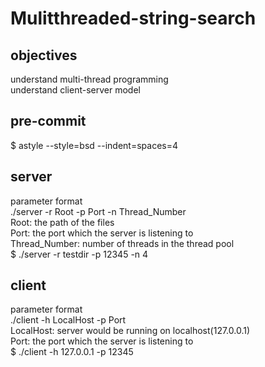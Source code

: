 # Mulitthreaded-string-search 

## objectives

understand multi-thread programming</br>
understand client-server model</br>

## pre-commit

$ astyle  --style=bsd --indent=spaces=4</br>

## server

parameter format</br>
./server -r Root -p Port -n Thread_Number</br>
Root: the path  of the files</br>
Port: the port which the server is listening to</br>
Thread_Number: number of threads in the thread pool</br>
$ ./server -r testdir -p 12345 -n 4</br>

## client

parameter format</br>
./client -h LocalHost -p Port</br>
LocalHost: server would be running on localhost(127.0.0.1)</br>
Port: the port which the server is listening to</br>
$ ./client -h 127.0.0.1 -p 12345</br>
